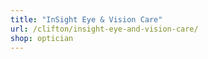 ```yaml
---
title: "InSight Eye & Vision Care"
url: /clifton/insight-eye-and-vision-care/
shop: optician
---
```

